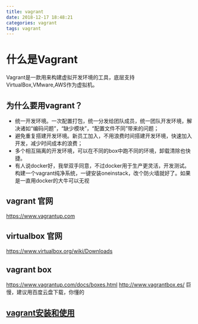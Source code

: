 ```yaml
---
title: vagrant
date: 2018-12-17 18:48:21
categories: vagrant
tags: vagrant
---
```


# 什么是Vagrant

Vagrant是一款用来构建虚拟开发环境的工具，底层支持VirtualBox,VMware,AWS作为虚拟机。

## 为什么要用vagrant？

* 统一开发环境。一次配置打包，统一分发给团队成员，统一团队开发环境，解决诸如“编码问题”，“缺少模块”，“配置文件不同”带来的问题；
* 避免重复搭建开发环境。新员工加入，不用浪费时间搭建开发环境，快速加入开发，减少时间成本的浪费；
* 多个相互隔离的开发环境，可以在不同的box中跑不同的环境，卸载清除也快捷。
* 有人说docker好，我举双手同意，不过docker用于生产更灵活，开发测试。构建一个vagrant纯净系统，一键安装oneinstack，改个防火墙就好了。如果是一直用docker的大牛可以无视

## vagrant 官网
https://www.vagrantup.com

## virtualbox 官网
https://www.virtualbox.org/wiki/Downloads

## vagrant box
https://www.vagrantup.com/docs/boxes.html
http://www.vagrantbox.es/
巨慢，建议用百度云盘下载，你懂的


## [vagrant安装和使用](/Learn/ops/vagrant/install/)